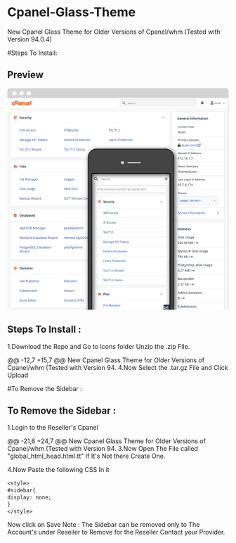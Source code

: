# Cpanel-Glass-Theme
New Cpanel Glass Theme for Older Versions of Cpanel/whm (Tested with Version 94.0.4)

#Steps To Install:
## Preview
<img src="https://raw.githubusercontent.com/Infinitz-1187/Cpanel-Glass-Theme/main/preview.png">

## Steps To Install :

1.Download the Repo and Go to Icons folder Unzip the .zip File.

@@ -12,7 +15,7 @@ New Cpanel Glass Theme for Older Versions of Cpanel/whm (Tested with Version 94.
4.Now Select the .tar.gz File and Click Upload


#To Remove the Sidebar :
## To Remove the Sidebar :

1.Login to the Reseller's Cpanel

@@ -21,6 +24,7 @@ New Cpanel Glass Theme for Older Versions of Cpanel/whm (Tested with Version 94.
3.Now Open The File called "global_html_head.html.tt" If It's Not there Create One.

4.Now Paste the following CSS In it

```
<style>
#sidebar{
display: none;
}
</style>
```
Now click on Save
Note : The Sidebar can be removed only to The Account's under Reseller to Remove for the Reseller Contact your Provider.
